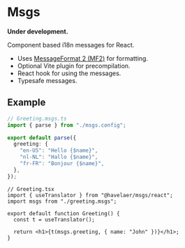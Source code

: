 # Msgs

**Under development.**

Component based i18n messages for React. 

- Uses [MessageFormat 2 (MF2)](https://messageformat.unicode.org) for formatting.
- Optional Vite plugin for precompilation.
- React hook for using the messages.
- Typesafe messages.

## Example

```ts
// Greeting.msgs.ts
import { parse } from "./msgs.config";

export default parse({
  greeting: {
    "en-US": "Hello {$name}",
    "nl-NL": "Hallo {$name}",
    "fr-FR": "Bonjour {$name}",
  },
});
```

```tsx
// Greeting.tsx
import { useTranslator } from "@havelaer/msgs/react";
import msgs from "./greeting.msgs";

export default function Greeting() {
  const t = useTranslator();

  return <h1>{t(msgs.greeting, { name: "John" })}</h1>;
}
```
